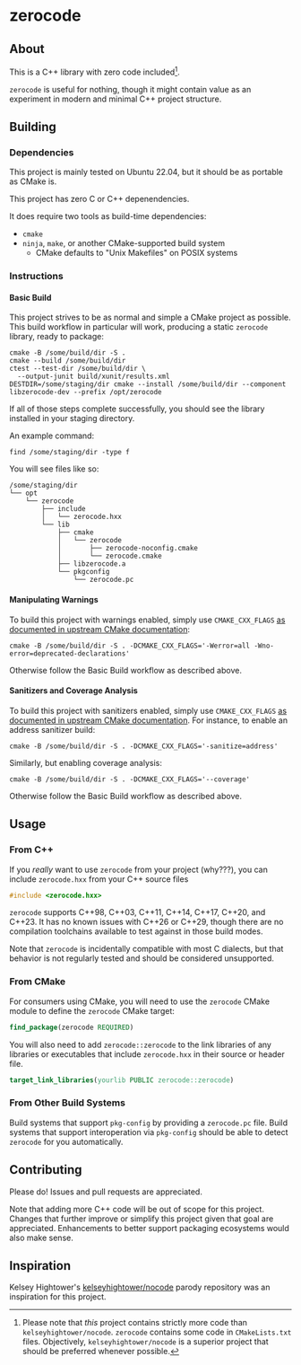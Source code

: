 <!--
Copyright © 2024 Bret Brown
SPDX-License-Identifier: CC0-1.0
-->

# zerocode

## About

This is a C++ library with zero code included[^1].

`zerocode` is useful for nothing, though it might contain value as an experiment in modern and minimal C++ project structure.


## Building

### Dependencies

This project is mainly tested on Ubuntu 22.04, but it should be as portable as CMake is.

This project has zero C or C++ depenendencies.

It does require two tools as build-time dependencies:

-  `cmake`
- `ninja`, `make`, or another CMake-supported build system
  - CMake defaults to "Unix Makefiles" on POSIX systems

### Instructions

#### Basic Build

This project strives to be as normal and simple a CMake project as possible. This build workflow in particular will work, producing a static `zerocode` library, ready to package:

```shell
cmake -B /some/build/dir -S .
cmake --build /some/build/dir
ctest --test-dir /some/build/dir \
  --output-junit build/xunit/results.xml
DESTDIR=/some/staging/dir cmake --install /some/build/dir --component libzerocode-dev --prefix /opt/zerocode
```

If all of those steps complete successfully, you should see the library installed in your staging directory.

An example command:
```shell
find /some/staging/dir -type f
```

You will see files like so:

```
/some/staging/dir
└── opt
    └── zerocode
        ├── include
        │   └── zerocode.hxx
        └── lib
            ├── cmake
            │   └── zerocode
            │       ├── zerocode-noconfig.cmake
            │       └── zerocode.cmake
            ├── libzerocode.a
            └── pkgconfig
                └── zerocode.pc
```

#### Manipulating Warnings

To build this project with warnings enabled, simply use `CMAKE_CXX_FLAGS` [as documented in upstream CMake documentation](https://cmake.org/cmake/help/latest/variable/CMAKE_LANG_FLAGS.html):

```shell
cmake -B /some/build/dir -S . -DCMAKE_CXX_FLAGS='-Werror=all -Wno-error=deprecated-declarations'
```

Otherwise follow the Basic Build workflow as described above.


#### Sanitizers and Coverage Analysis

To build this project with sanitizers enabled, simply use `CMAKE_CXX_FLAGS` [as documented in upstream CMake documentation](https://cmake.org/cmake/help/latest/variable/CMAKE_LANG_FLAGS.html). For instance, to enable an address sanitizer build:

```shell
cmake -B /some/build/dir -S . -DCMAKE_CXX_FLAGS='-sanitize=address'
```

Similarly, but enabling coverage analysis:

```shell
cmake -B /some/build/dir -S . -DCMAKE_CXX_FLAGS='--coverage'
```

Otherwise follow the Basic Build workflow as described above.


## Usage

### From C++

If you *really* want to use `zerocode` from your project (why???), you can include `zerocode.hxx` from your C++ source files

```cxx
#include <zerocode.hxx>
```

`zerocode` supports C++98, C++03, C++11, C++14, C++17, C++20, and C++23. It has no known issues with C++26 or C++29, though there are no compilation toolchains available to test against in those build modes.

Note that `zerocode` is incidentally compatible with most C dialects, but that behavior is not regularly tested and should be considered unsupported.

### From CMake

For consumers using CMake, you will need to use the `zerocode` CMake module to define the `zerocode` CMake target:

```cmake
find_package(zerocode REQUIRED)
```

You will also need to add `zerocode::zerocode` to the link libraries of any libraries or executables that include `zerocode.hxx` in their source or header file.

```cmake
target_link_libraries(yourlib PUBLIC zerocode::zerocode)
```

### From Other Build Systems

Build systems that support `pkg-config` by providing a `zerocode.pc` file. Build systems that support interoperation via `pkg-config` should be able to detect `zerocode` for you automatically.

## Contributing

Please do! Issues and pull requests are appreciated.

Note that adding more C++ code will be out of scope for this project. Changes that further improve or simplify this project given that goal are appreciated. Enhancements to better support packaging ecosystems would also make sense.


## Inspiration

Kelsey Hightower's [kelseyhightower/nocode](https://github.com/kelseyhightower/nocode) parody repository was an inspiration for this project.

[^1]: Please note that *this* project contains strictly more code than `kelseyhightower/nocode`. `zerocode` contains some code in `CMakeLists.txt` files. Objectively, `kelseyhightower/nocode` is a superior project that should be preferred whenever possible.


<!--
Creative Commons Legal Code

CC0 1.0 Universal

    CREATIVE COMMONS CORPORATION IS NOT A LAW FIRM AND DOES NOT PROVIDE
    LEGAL SERVICES. DISTRIBUTION OF THIS DOCUMENT DOES NOT CREATE AN
    ATTORNEY-CLIENT RELATIONSHIP. CREATIVE COMMONS PROVIDES THIS
    INFORMATION ON AN "AS-IS" BASIS. CREATIVE COMMONS MAKES NO WARRANTIES
    REGARDING THE USE OF THIS DOCUMENT OR THE INFORMATION OR WORKS
    PROVIDED HEREUNDER, AND DISCLAIMS LIABILITY FOR DAMAGES RESULTING FROM
    THE USE OF THIS DOCUMENT OR THE INFORMATION OR WORKS PROVIDED
    HEREUNDER.

Statement of Purpose

The laws of most jurisdictions throughout the world automatically confer
exclusive Copyright and Related Rights (defined below) upon the creator
and subsequent owner(s) (each and all, an "owner") of an original work of
authorship and/or a database (each, a "Work").

Certain owners wish to permanently relinquish those rights to a Work for
the purpose of contributing to a commons of creative, cultural and
scientific works ("Commons") that the public can reliably and without fear
of later claims of infringement build upon, modify, incorporate in other
works, reuse and redistribute as freely as possible in any form whatsoever
and for any purposes, including without limitation commercial purposes.
These owners may contribute to the Commons to promote the ideal of a free
culture and the further production of creative, cultural and scientific
works, or to gain reputation or greater distribution for their Work in
part through the use and efforts of others.

For these and/or other purposes and motivations, and without any
expectation of additional consideration or compensation, the person
associating CC0 with a Work (the "Affirmer"), to the extent that he or she
is an owner of Copyright and Related Rights in the Work, voluntarily
elects to apply CC0 to the Work and publicly distribute the Work under its
terms, with knowledge of his or her Copyright and Related Rights in the
Work and the meaning and intended legal effect of CC0 on those rights.

1. Copyright and Related Rights. A Work made available under CC0 may be
protected by copyright and related or neighboring rights ("Copyright and
Related Rights"). Copyright and Related Rights include, but are not
limited to, the following:

  i. the right to reproduce, adapt, distribute, perform, display,
     communicate, and translate a Work;
 ii. moral rights retained by the original author(s) and/or performer(s);
iii. publicity and privacy rights pertaining to a person's image or
     likeness depicted in a Work;
 iv. rights protecting against unfair competition in regards to a Work,
     subject to the limitations in paragraph 4(a), below;
  v. rights protecting the extraction, dissemination, use and reuse of data
     in a Work;
 vi. database rights (such as those arising under Directive 96/9/EC of the
     European Parliament and of the Council of 11 March 1996 on the legal
     protection of databases, and under any national implementation
     thereof, including any amended or successor version of such
     directive); and
vii. other similar, equivalent or corresponding rights throughout the
     world based on applicable law or treaty, and any national
     implementations thereof.

2. Waiver. To the greatest extent permitted by, but not in contravention
of, applicable law, Affirmer hereby overtly, fully, permanently,
irrevocably and unconditionally waives, abandons, and surrenders all of
Affirmer's Copyright and Related Rights and associated claims and causes
of action, whether now known or unknown (including existing as well as
future claims and causes of action), in the Work (i) in all territories
worldwide, (ii) for the maximum duration provided by applicable law or
treaty (including future time extensions), (iii) in any current or future
medium and for any number of copies, and (iv) for any purpose whatsoever,
including without limitation commercial, advertising or promotional
purposes (the "Waiver"). Affirmer makes the Waiver for the benefit of each
member of the public at large and to the detriment of Affirmer's heirs and
successors, fully intending that such Waiver shall not be subject to
revocation, rescission, cancellation, termination, or any other legal or
equitable action to disrupt the quiet enjoyment of the Work by the public
as contemplated by Affirmer's express Statement of Purpose.

3. Public License Fallback. Should any part of the Waiver for any reason
be judged legally invalid or ineffective under applicable law, then the
Waiver shall be preserved to the maximum extent permitted taking into
account Affirmer's express Statement of Purpose. In addition, to the
extent the Waiver is so judged Affirmer hereby grants to each affected
person a royalty-free, non transferable, non sublicensable, non exclusive,
irrevocable and unconditional license to exercise Affirmer's Copyright and
Related Rights in the Work (i) in all territories worldwide, (ii) for the
maximum duration provided by applicable law or treaty (including future
time extensions), (iii) in any current or future medium and for any number
of copies, and (iv) for any purpose whatsoever, including without
limitation commercial, advertising or promotional purposes (the
"License"). The License shall be deemed effective as of the date CC0 was
applied by Affirmer to the Work. Should any part of the License for any
reason be judged legally invalid or ineffective under applicable law, such
partial invalidity or ineffectiveness shall not invalidate the remainder
of the License, and in such case Affirmer hereby affirms that he or she
will not (i) exercise any of his or her remaining Copyright and Related
Rights in the Work or (ii) assert any associated claims and causes of
action with respect to the Work, in either case contrary to Affirmer's
express Statement of Purpose.

4. Limitations and Disclaimers.

 a. No trademark or patent rights held by Affirmer are waived, abandoned,
    surrendered, licensed or otherwise affected by this document.
 b. Affirmer offers the Work as-is and makes no representations or
    warranties of any kind concerning the Work, express, implied,
    statutory or otherwise, including without limitation warranties of
    title, merchantability, fitness for a particular purpose, non
    infringement, or the absence of latent or other defects, accuracy, or
    the present or absence of errors, whether or not discoverable, all to
    the greatest extent permissible under applicable law.
 c. Affirmer disclaims responsibility for clearing rights of other persons
    that may apply to the Work or any use thereof, including without
    limitation any person's Copyright and Related Rights in the Work.
    Further, Affirmer disclaims responsibility for obtaining any necessary
    consents, permissions or other rights required for any use of the
    Work.
 d. Affirmer understands and acknowledges that Creative Commons is not a
    party to this document and has no duty or obligation with respect to
    this CC0 or use of the Work.
-->
